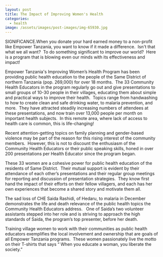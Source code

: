 ```yaml
---
layout: post
title: The Impact of Improving Women's Health
categories:
  - health
image: /assets/images/post-images/img-65930.jpg
---
```


SIGNIFICANCE.When you donate your hard earned money to a non-profit like Empower Tanzania, you want to know if it made a difference.  Isn't that what we all want?  To do something significant to improve our world?  Here is a program that is blowing even our minds with its effectiveness and impact!

Empower Tanzania's Improving Women’s Health Program has been providing public health education to the people of the Same District of northern Tanzania (pop. 269,000) for over 18 months.  The 33 Community Health Educators in the program regularly go out and give presentations to small groups of 10-30 people in their villages, educating them about simple and practical ways to improve their health.  Topics range from handwashing to how to create clean and safe drinking water, to malaria prevention, and more.  They have attracted steadily increasing numbers of attendees at these presentations, and now train over 13,000 people per month on important health subjects.  In this remote area, where lack of access to health care is common, this is life-changing!

Recent attention-getting topics on family planning and gender-based violence may be part of the reason for this rising interest of the community members.  However, this is not to discount the enthusiasm of the Community Health Educators or their public speaking skills, honed in over 200 presentations per Health Educator since the program began.

These 33 women are a cohesive power for public health education of the residents of Same District.  Their mutual support is evident by their attendance of each other’s presentations and their regular group meetings for reporting and discussion of presentation strategies.  They know first hand the impact of their efforts on their fellow villagers, and each has her own experiences that become a shared story and motivate them all.

The sad loss of CHE Saida Rashidi, of Hedaru, to malaria in December demonstrates the life and death relevance of the public health topics the Community Health Educators address.   One of Saida’s two volunteer assistants stepped into her role and is striving to approach the high standards of Saida, the program’s top presenter, before her death.

Training village women to work with their communities as public health educators exemplifies the local involvement and ownership that are goals of all Empower Tanzania programs.  These women passionately live the motto on their T-shirts that says “ When you educate a woman, you liberate the society.”